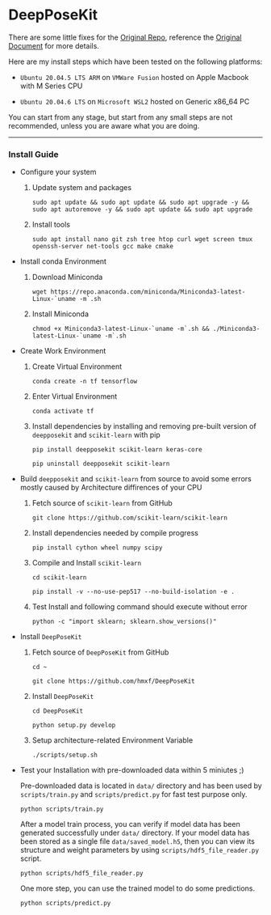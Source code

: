 # DeepPoseKit

There are some little fixes for the [Original Repo](https://github.com/jgraving/DeepPoseKit), reference the [Original Document](README_orig.md) for more details. 

Here are my install steps which have been tested on the following platforms:

- `Ubuntu 20.04.5 LTS ARM` on `VMWare Fusion` hosted on Apple Macbook with M Series CPU

- `Ubuntu 20.04.6 LTS` on `Microsoft WSL2` hosted on Generic x86_64 PC

You can start from any stage, but start from any small steps are not recommended, unless you are aware what you are doing.

---

### Install Guide

- Configure your system

    1. Update system and packages

        ```
        sudo apt update && sudo apt update && sudo apt upgrade -y && sudo apt autoremove -y && sudo apt update && sudo apt upgrade
        ```

    2. Install tools

        ```
        sudo apt install nano git zsh tree htop curl wget screen tmux openssh-server net-tools gcc make cmake 
        ```

- Install conda Environment

    1. Download Miniconda

        ```
        wget https://repo.anaconda.com/miniconda/Miniconda3-latest-Linux-`uname -m`.sh
        ```

    2. Install Miniconda

        ```
        chmod +x Miniconda3-latest-Linux-`uname -m`.sh && ./Miniconda3-latest-Linux-`uname -m`.sh
        ```

- Create Work Environment

    1. Create Virtual Environment

        ```
        conda create -n tf tensorflow
        ```

    2. Enter Virtual Environment

        ```
        conda activate tf
        ```

    3. Install dependencies by installing and removing pre-built version of ```deepposekit``` and ```scikit-learn``` with pip

        ```
        pip install deepposekit scikit-learn keras-core
        
        pip uninstall deepposekit scikit-learn
        ```

- Build ```deepposekit``` and ```scikit-learn``` from source to avoid some errors mostly caused by Architecture diffirences of your CPU

    1. Fetch source of ```scikit-learn``` from GitHub

        ```
        git clone https://github.com/scikit-learn/scikit-learn
        ```

    2. Install dependencies needed by compile progress

        ```
        pip install cython wheel numpy scipy
        ```

    3. Compile and Install ```scikit-learn```

        ```
        cd scikit-learn

        pip install -v --no-use-pep517 --no-build-isolation -e .
        ```

    4. Test Install and following command should execute without error

        ```
        python -c "import sklearn; sklearn.show_versions()"
        ```

- Install ```DeepPoseKit```

    1. Fetch source of ```DeepPoseKit``` from GitHub

        ```
        cd ~ 
        
        git clone https://github.com/hmxf/DeepPoseKit
        ```

    2. Install ```DeepPoseKit```

        ```
        cd DeepPoseKit

        python setup.py develop
        ```

    3. Setup architecture-related Environment Variable

        ```
        ./scripts/setup.sh
        ```

- Test your Installation with pre-downloaded data within 5 miniutes ;)

    Pre-downloaded data is located in ```data/``` directory and has been used by ```scripts/train.py``` and ```scripts/predict.py``` for fast test purpose only.

    ```
    python scripts/train.py
    ```

    After a model train process, you can verify if model data has been generated successfully under `data/` directory. If your model data has been stored as a single file `data/saved_model.h5`, then you can view its structure and weight parameters by using ```scripts/hdf5_file_reader.py``` script.

    ```
    python scripts/hdf5_file_reader.py
    ```

    One more step, you can use the trained model to do some predictions.

    ```
    python scripts/predict.py
    ```

